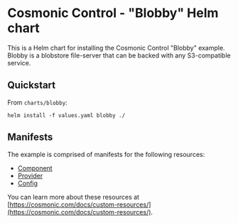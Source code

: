 # Cosmonic Control - "Blobby" Helm chart

This is a Helm chart for installing the Cosmonic Control "Blobby" example. Blobby is a blobstore file-server that can be backed with any S3-compatible service. 

## Quickstart

From `charts/blobby`:

```shell
helm install -f values.yaml blobby ./
```

## Manifests

The example is comprised of manifests for the following resources:

- [Component](https://cosmonic.com/docs/custom-resources/#component)
- [Provider](https://cosmonic.com/docs/custom-resources/#provider)
- [Config](https://cosmonic.com/docs/custom-resources/#config)

You can learn more about these resources at [https://cosmonic.com/docs/custom-resources/](https://cosmonic.com/docs/custom-resources/).
